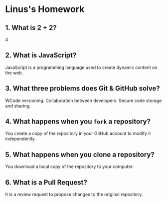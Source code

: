 # Linus's Homework

## 1. What is 2 + 2?

4

## 2. What is JavaScript?

JavaScript is a programming language used to create dynamic content on the web.

## 3. What three problems does Git & GitHub solve?

WCode versioning. Collaboration between developers. Secure code storage and sharing.

## 4. What happens when you `fork` a repository?

You create a copy of the repository in your GitHub account to modify it independently.

## 5. What happens when you clone a repository?

You download a local copy of the repository to your computer.

## 6. What is a Pull Request?

It is a review request to propose changes to the original repository.

